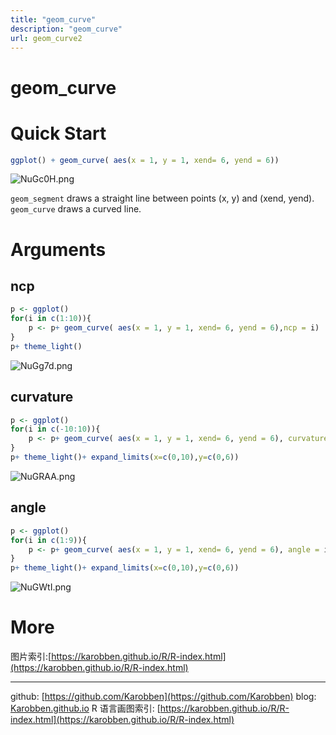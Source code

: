 ```yaml
---
title: "geom_curve"
description: "geom_curve"
url: geom_curve2
---
```

# geom_curve

<a name="EsYEd"></a>
# Quick Start

```r
ggplot() + geom_curve( aes(x = 1, y = 1, xend= 6, yend = 6))
```
![NuGc0H.png](https://s1.ax1x.com/2020/06/19/NuGc0H.png)

`geom_segment` draws a straight line between points (x, y) and (xend, yend).
`geom_curve` draws a curved line.

<a name="Mqwv9"></a>
# Arguments
<a name="fneug"></a>
## ncp

```r
p <- ggplot()
for(i in c(1:10)){
	p <- p+ geom_curve( aes(x = 1, y = 1, xend= 6, yend = 6),ncp = i)
}
p+ theme_light()
```

![NuGg7d.png](https://s1.ax1x.com/2020/06/19/NuGg7d.png)


<a name="NaZpK"></a>
## curvature

```r
p <- ggplot()
for(i in c(-10:10)){
    p <- p+ geom_curve( aes(x = 1, y = 1, xend= 6, yend = 6), curvature = i*0.1)
}
p+ theme_light()+ expand_limits(x=c(0,10),y=c(0,6))
```
![NuGRAA.png](https://s1.ax1x.com/2020/06/19/NuGRAA.png)

<a name="WHHOW"></a>
## angle

```r
p <- ggplot()
for(i in c(1:9)){
    p <- p+ geom_curve( aes(x = 1, y = 1, xend= 6, yend = 6), angle = i*10)
}
p+ theme_light()+ expand_limits(x=c(0,10),y=c(0,6))
```

![NuGWtI.png](https://s1.ax1x.com/2020/06/19/NuGWtI.png)


<a name="FG8Ad"></a>
# More
图片索引:[https://karobben.github.io/R/R-index.html](https://karobben.github.io/R/R-index.html)





---
github: [https://github.com/Karobben](https://github.com/Karobben)
blog: [Karobben.github.io](http://Karobben.github.io)
R 语言画图索引: [https://karobben.github.io/R/R-index.html](https://karobben.github.io/R/R-index.html)

